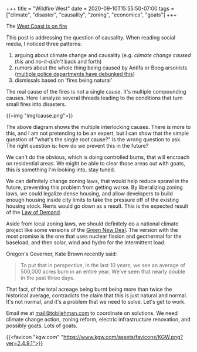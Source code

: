 +++
title = "Wildfire West"
date = 2020-09-10T15:55:50-07:00
tags = ["climate", "disaster", "causality", "zoning", "economics", "goats"]
+++

The [West Coast is on fire](https://www.nytimes.com/2020/09/10/us/wildfires-live-updates.html)

This post is addressing the question of causality. When reading social media, I noticed three patterns:

1. arguing about climate change and causality (e.g. _climate change caused this_ and _no-it-didn't_ back and forth)
1. rumors about the whole thing being caused by Antifa or Boog arsonists ([multiple police departments have debunked this](https://www.kgw.com/article/news/verify/did-antifa-set-fires-in-oregon-wildfires-medford-douglas-county-verify/283-9d0f6f88-6b49-4e8e-bb31-982b904c5545))
1. dismissals based on 'fires being natural'


The real cause of the fires is not a single cause. It's multiple compounding causes. Here I analyze several threads leading to the conditions that turn small fires into disasters.

{{<img "img/cause.png">}}

The above diagram shows the multiple interlocking causes. There is more to this, and I am not pretending to be an expert, but I can show that the simple question of "what's the single root cause?" is the wrong question to ask. The right question is: how do we prevent this in the future?

We can't do the obvious, which is doing controlled burns, that will encroach on residential areas. We might be able to clear those areas out with goats, this is something I'm looking into, stay tuned.

We can definitely change zoning laws, that would help reduce sprawl in the future, preventing this problem from getting worse. By liberalizing zoning laws, we could legalize dense housing, and allow developers to build enough housing inside city limits to take the pressure off of the existing housing stock. Rents would go down as a result. This is the expected result of the [Law of Demand](https://en.wikipedia.org/wiki/Law_of_demand).

Aside from local zoning laws, we should definitely do a national climate project like some versions of the [Green New Deal](https://en.wikipedia.org/wiki/Green_New_Deal). The version with the most promise is the one that uses nuclear fission and geothermal for the baseload, and then solar, wind and hydro for the intermittent load.

Oregon's Governor, Kate Brown recently said: 

> To put that in perspective, in the last 10 years, we see an average of 500,000 acres burn in an entire year. We've seen that nearly double in the past three days.

That fact, of the total acreage being burnt being more than twice the historical average, contradicts the claim that this is just natural and normal. It's not normal, and it's a problem that we need to solve. Let's get to work.

<div class="alert alert-info">Email me at <a href="mailto:mail@tobilehman.com">mail@tobilehman.com</a> to coordinate on solutions. We need climate change action, zoning reform, electric infrastructure renovation, and possibly goats. Lots of goats. </div>

{{<favicon "kgw.com" "https://www.kgw.com/assets/favicons/KGW.png?ver=2.4.9.1">}}
